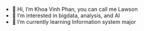 - 👋 Hi, I’m Khoa Vinh Phan, you can call me Lawson
- 👀 I’m interested in bigdata, analysis, and AI
- 🌱 I’m currently learning Information system major

<!---
Xoailomo/Xoailomo is a ✨ special ✨ repository because its `README.md` (this file) appears on your GitHub profile.
You can click the Preview link to take a look at your changes.
--->
